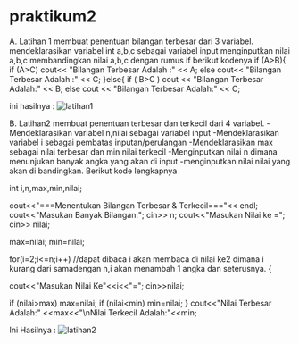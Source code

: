 # praktikum2
A. Latihan 1 membuat penentuan bilangan terbesar dari 3 variabel. mendeklarasikan variabel int a,b,c sebagai variabel input menginputkan nilai a,b,c membandingkan nilai a,b,c dengan rumus if berikut kodenya if (A>B){ if (A>C) cout<< "Bilangan Terbesar Adalah :" << A; else cout<< "Bilangan Terbesar Adalah :" << C; }else{ if ( B>C ) cout << "Bilangan Terbesar Adalah:" << B; else cout << "Bilangan Terbesar Adalah:" << C;

ini hasilnya :
![latihan1](https://user-images.githubusercontent.com/44091204/47215624-51904a80-d3cc-11e8-8739-5f7812632a3f.jpg)

B. Latihan2 membuat penentuan terbesar dan terkecil dari 4 variabel. -Mendeklarasikan variabel n,nilai sebagai variabel input -Mendeklarasikan variabel i sebagai pembatas inputan/perulangan -Mendeklarasikan max sebagai nilai terbesar dan min nilai terkecil -Menginputkan nilai n dimana menunjukan banyak angka yang akan di input -menginputkan nilai nilai yang akan di bandingkan. Berikut kode lengkapnya

int i,n,max,min,nilai;

cout<<"===Menentukan Bilangan Terbesar & Terkecil==="<< endl; cout<<"Masukan Banyak Bilangan:"; cin>> n; cout<<"Masukan Nilai ke ="; cin>> nilai;

max=nilai; min=nilai;

for(i=2;i<=n;i++) //dapat dibaca i akan membaca di nilai ke2 dimana i kurang dari samadengan n,i akan menambah 1 angka dan seterusnya. {

cout<<"Masukan Nilai Ke"<<i<<"=";
cin>>nilai;

if (nilai>max) max=nilai;
if (nilai<min) min=nilai;
} cout<<"Nilai Terbesar Adalah:" <<max<<"\nNilai Terkecil Adalah:"<<min;

Ini Hasilnya :
![latihan2](https://user-images.githubusercontent.com/44091204/47215693-8e5c4180-d3cc-11e8-8319-d49d33765eae.jpg)

